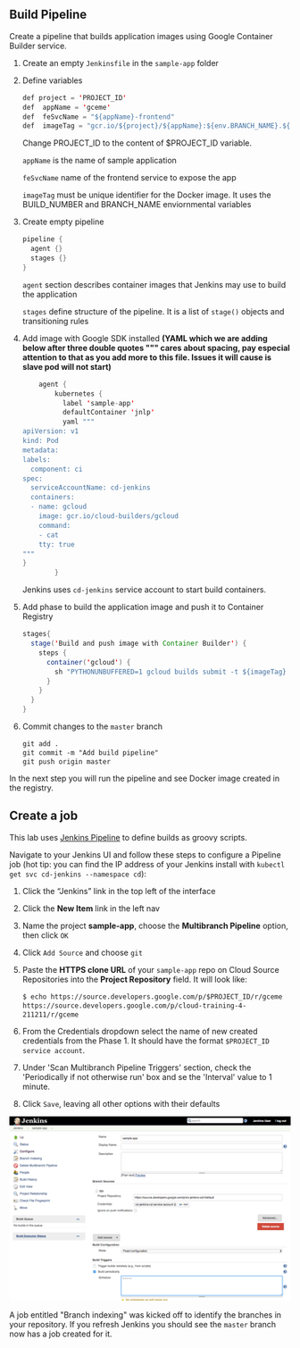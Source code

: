 Build Pipeline
-------------------

Create a pipeline that builds application images using Google Container Builder service.

1. Create an empty `Jenkinsfile` in the `sample-app` folder

1. Define variables

    ```java
    def project = 'PROJECT_ID'
    def  appName = 'gceme'
    def  feSvcName = "${appName}-frontend"
    def  imageTag = "gcr.io/${project}/${appName}:${env.BRANCH_NAME}.${env.BUILD_NUMBER}"
    ```

    Change PROJECT_ID to the content of $PROJECT_ID variable.

    `appName` is the name of sample application

    `feSvcName` name of the frontend service to expose the app

    `imageTag` must be unique identifier for the Docker image. It uses the BUILD_NUMBER and BRANCH_NAME enviornmental variables

1. Create empty pipeline

    ```java
    pipeline {
      agent {}
      stages {}
    }
    ```

    `agent` section describes container images that Jenkins may use to build the application

    `stages` define structure of the pipeline. It is a list of `stage()` objects and transitioning rules

1. Add image with Google SDK installed **(YAML which we are adding below after three double quotes """ cares about spacing, pay especial attention to that as you add more to this file. Issues it will cause is slave pod will not start)**

    ```java
        agent {
            kubernetes {
              label 'sample-app'
              defaultContainer 'jnlp'
              yaml """
    apiVersion: v1
    kind: Pod
    metadata:
    labels:
      component: ci
    spec:
      serviceAccountName: cd-jenkins
      containers:
      - name: gcloud
        image: gcr.io/cloud-builders/gcloud
        command:
        - cat
        tty: true
    """
    }
            }
    ```

    Jenkins uses `cd-jenkins` service account to start build containers.

1. Add phase to build the application image and push it to Container Registry

    ```java
    stages{
      stage('Build and push image with Container Builder') {
        steps {
          container('gcloud') {
            sh "PYTHONUNBUFFERED=1 gcloud builds submit -t ${imageTag} ."
          }
        }
      }
    }
    ```

1. Commit changes to the `master` branch

    ```
    git add .
    git commit -m "Add build pipeline"
    git push origin master
    ```

In the next step you will run the pipeline and see Docker image created in the registry.

Create a job
------------

This lab uses [Jenkins Pipeline](https://jenkins.io/solutions/pipeline/) to define builds as groovy scripts.

Navigate to your Jenkins UI and follow these steps to configure a Pipeline job (hot tip: you can find the IP address of your Jenkins install with `kubectl get svc cd-jenkins --namespace cd`):

1. Click the “Jenkins” link in the top left of the interface

1. Click the **New Item** link in the left nav

1. Name the project **sample-app**, choose the **Multibranch Pipeline** option, then click `OK`

1. Click `Add Source` and choose `git`

1. Paste the **HTTPS clone URL** of your `sample-app` repo on Cloud Source Repositories into the **Project Repository** field.
    It will look like:
    ```
    $ echo https://source.developers.google.com/p/$PROJECT_ID/r/gceme
    https://source.developers.google.com/p/cloud-training-4-211211/r/gceme
    ```

1. From the Credentials dropdown select the name of new created credentials from the Phase 1. It should have the format `$PROJECT_ID service account`.

1. Under 'Scan Multibranch Pipeline Triggers' section, check the 'Periodically if not otherwise run' box and se the 'Interval' value to 1 minute.

1. Click `Save`, leaving all other options with their defaults

  ![](docs/img/clone_url.png)

A job entitled "Branch indexing" was kicked off to identify the branches in your repository. If you refresh Jenkins you should see the `master` branch now has a job created for it.
